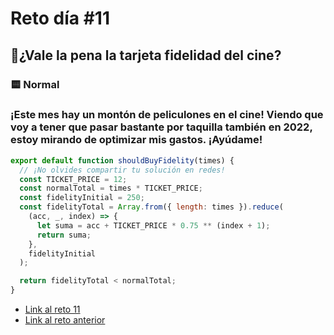 # Reto día #11

## 🎄¿Vale la pena la tarjeta fidelidad del cine?

### 🟨 Normal

### ¡Este mes hay un montón de peliculones en el cine! Viendo que voy a tener que pasar bastante por taquilla también en 2022, estoy mirando de optimizar mis gastos. ¡Ayúdame!

```js
export default function shouldBuyFidelity(times) {
  // ¡No olvides compartir tu solución en redes!
  const TICKET_PRICE = 12;
  const normalTotal = times * TICKET_PRICE;
  const fidelityInitial = 250;
  const fidelityTotal = Array.from({ length: times }).reduce(
    (acc, _, index) => {
      let suma = acc + TICKET_PRICE * 0.75 ** (index + 1);
      return suma;
    },
    fidelityInitial
  );

  return fidelityTotal < normalTotal;
}
```

- [Link al reto 11](https://adventjs.dev/challenges/11)
- [Link al reto anterior](./reto10.md)

